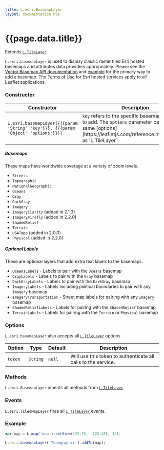 ```yaml
---
title: L.esri.BasemapLayer
layout: documentation.hbs
---
```


# {{page.data.title}}

Extends [`L.TileLayer`](https://leafletjs.com/reference-{{siteData.latest_leaflet}}.html#tilelayer)

`L.esri.basemapLayer` is used to display classic raster tiled Esri hosted basemaps and attributes data providers appropriately. Please see the [Vector Basemap API documentation](../layers/vector-basemap.html) and [example](../../examples/showing-a-basemap.html) for the primary way to add a basemap. The [Terms of Use](https://github.com/esri/esri-leaflet#terms) for Esri hosted services apply to *all* Leaflet applications.

### Constructor

<table>
    <thead>
        <tr>
            <th>Constructor</th>
            <th>Description</th>
        </tr>
    </thead>
    <tbody>
        <tr>
            <td><code class="nobr">L.esri.basemapLayer({{{param 'String' 'key'}}}, {{{param 'Object' 'options'}}})</code></td>
            <td><code>key</code> refers to the specific basemap you'd like to add. The <code>options</code> parameter can accept the same [options](https://leafletjs.com/reference.html#tilelayer) as `L.TileLayer`.</td>
        </tr>
    </tbody>
</table>


##### Basemaps

These maps have worldwide coverage at a variety of zoom levels.

* `Streets`
* `Topographic`
* `NationalGeographic`
* `Oceans`
* `Gray`
* `DarkGray`
* `Imagery`
* `ImageryClarity` (added in 2.1.3)
* `ImageryFirefly` (added in 2.2.0)
* `ShadedRelief`
* `Terrain`
* `USATopo` (added in 2.0.0)
* `Physical` (added in 2.2.0)

##### Optional Labels

These are optional layers that add extra text labels to the basemaps.

* `OceansLabels` - Labels to pair with the `Oceans` basemap
* `GrayLabels` - Labels to pair with the `Gray` basemap
* `DarkGrayLabels` - Labels to pair with the `DarkGray` basemap
* `ImageryLabels` - Labels including political boundaries to pair with any `Imagery` basemap
* `ImageryTransportation` - Street map labels for pairing with any `Imagery` basemap
* `ShadedReliefLabels` - Labels for pairing with the `ShadedRelief` basemap
* `TerrainLabels` - Labels for pairing with the `Terrain` or `Physical` basemap

### Options

`L.esri.basemapLayer` also accepts all [`L.TileLayer`](https://leafletjs.com/reference.html#tilelayer-options) options.

| Option | Type | Default | Description |
| --- | --- | --- | --- |
| `token` | `String` | `null` | Will use this token to authenticate all calls to the service. |

### Methods

`L.esri.BasemapLayer` inherits all methods from [`L.TileLayer`](https://leafletjs.com/reference.html#tilelayer).

### Events

`L.esri.TiledMapLayer` fires all  [`L.TileLayer`](https://leafletjs.com/reference.html#tilelayer) events.

### Example

```js
var map = L.map('map').setView([37.75, -122.45], 12);

L.esri.basemapLayer('Topographic').addTo(map);
```
